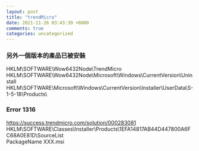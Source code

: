 ```yaml
---
layout: post
title: "trendMicro"
date: 2021-11-26 03:43:39 +0800
comments: true
categories: uncategorized
---
```


### 另外一個版本的產品已被安裝
HKLM\SOFTWARE\Wow6432Node\TrendMicro
HKLM\SOFTWARE\Wow6432Node\Microsoft\Windows\CurrentVersion\Uninstall\
HKLM\SOFTWARE\Microsoft\Windows\CurrentVersion\Installer\UserData\S-1-5-18\Products\

### Error 1316
https://success.trendmicro.com/solution/000283081
HKLM\SOFTWARE\Classes\Installer\Products\1EFA14817AB44D447800A6FC68A0E81D\SourceList\
PackageName  XXX.msi
